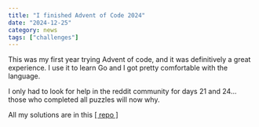 ```yaml
---
title: "I finished Advent of Code 2024"
date: "2024-12-25"
category: news
tags: ["challenges"]
---
```


This was my first year trying Advent of code, and it was definitively a
great experience. I use it to learn Go and I got pretty comfortable with
the language.

I only had to look for help in the reddit community for days 21 and 24...
those who completed all puzzles will now why.

All my solutions are in this [[ repo ]](https://github.com/gerardo-m/adventofcode)